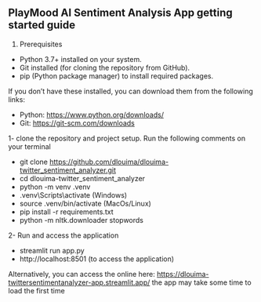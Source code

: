 ## PlayMood AI Sentiment Analysis App getting started guide

1. Prerequisites
* Python 3.7+ installed on your system.
* Git installed (for cloning the repository from GitHub).
* pip (Python package manager) to install required packages.
  
If you don’t have these installed, you can download them from the following links:
* Python: https://www.python.org/downloads/
* Git: https://git-scm.com/downloads

1- clone the repository and project setup.
Run the following comments on your terminal
* git clone https://github.com/dlouima/dlouima-twitter_sentiment_analyzer.git
* cd dlouima-twitter_sentiment_analyzer
* python -m venv .venv
* .venv\Scripts\activate (Windows)
* source .venv/bin/activate (MacOs/Linux)
* pip install -r requirements.txt
* python -m nltk.downloader stopwords

2- Run and access the application
 * streamlit run app.py
 * http://localhost:8501 (to access the application)

Alternatively, you can access the online here: https://dlouima-twittersentimentanalyzer-app.streamlit.app/
the app may take some time to load the first time
